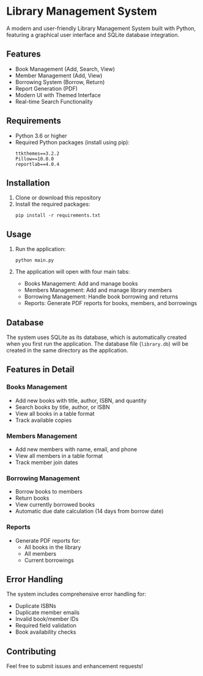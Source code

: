 # Library Management System

A modern and user-friendly Library Management System built with Python, featuring a graphical user interface and SQLite database integration.

## Features

- Book Management (Add, Search, View)
- Member Management (Add, View)
- Borrowing System (Borrow, Return)
- Report Generation (PDF)
- Modern UI with Themed Interface
- Real-time Search Functionality

## Requirements

- Python 3.6 or higher
- Required Python packages (install using pip):
  ```
  ttkthemes==3.2.2
  Pillow==10.0.0
  reportlab==4.0.4
  ```

## Installation

1. Clone or download this repository
2. Install the required packages:
   ```
   pip install -r requirements.txt
   ```

## Usage

1. Run the application:
   ```
   python main.py
   ```

2. The application will open with four main tabs:
   - Books Management: Add and manage books
   - Members Management: Add and manage library members
   - Borrowing Management: Handle book borrowing and returns
   - Reports: Generate PDF reports for books, members, and borrowings

## Database

The system uses SQLite as its database, which is automatically created when you first run the application. The database file (`library.db`) will be created in the same directory as the application.

## Features in Detail

### Books Management
- Add new books with title, author, ISBN, and quantity
- Search books by title, author, or ISBN
- View all books in a table format
- Track available copies

### Members Management
- Add new members with name, email, and phone
- View all members in a table format
- Track member join dates

### Borrowing Management
- Borrow books to members
- Return books
- View currently borrowed books
- Automatic due date calculation (14 days from borrow date)

### Reports
- Generate PDF reports for:
  - All books in the library
  - All members
  - Current borrowings

## Error Handling

The system includes comprehensive error handling for:
- Duplicate ISBNs
- Duplicate member emails
- Invalid book/member IDs
- Required field validation
- Book availability checks

## Contributing

Feel free to submit issues and enhancement requests! 